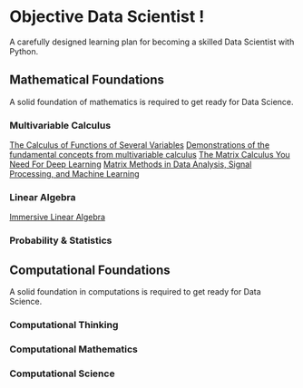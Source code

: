 # Objective Data Scientist !

A carefully designed learning plan for becoming a skilled Data Scientist with Python.

## Mathematical Foundations

A solid foundation of mathematics is required to get ready for Data Science.

### Multivariable Calculus

[The Calculus of Functions of Several Variables](http://www.synechism.org/wp/the-calculus-of-functions-of-several-variables/)
[Demonstrations of the fundamental concepts from multivariable calculus](https://github.com/Mason-McGough/MultivariableCalculus)
[The Matrix Calculus You Need For Deep Learning](https://arxiv.org/abs/1802.01528)
[Matrix Methods in Data Analysis, Signal Processing, and Machine Learning](https://ocw.mit.edu/courses/18-065-matrix-methods-in-data-analysis-signal-processing-and-machine-learning-spring-2018/)


### Linear Algebra

[Immersive Linear Algebra](http://immersivemath.com/ila/index.html)

### Probability & Statistics


## Computational Foundations

A solid foundation in computations is required to get ready for Data Science.

### Computational Thinking

### Computational Mathematics

### Computational Science

